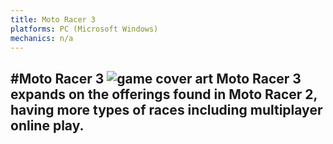 ```yaml
---
title: Moto Racer 3
platforms: PC (Microsoft Windows)
mechanics: n/a
---
```

#Moto Racer 3
![game cover art](//images.igdb.com/igdb/image/upload/t_thumb/uczhu9anrqcgtpbwzvs1.jpg "Logo Title Text 1")
Moto Racer 3 expands on the offerings found in Moto Racer 2, having more types of races including multiplayer online play.
-
